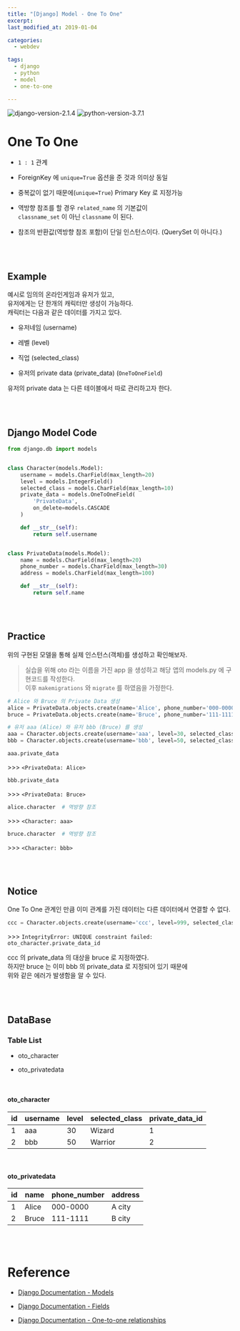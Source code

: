 ```yaml
---
title: "[Django] Model - One To One"
excerpt: 
last_modified_at: 2019-01-04

categories:
  - webdev

tags:
  - django
  - python
  - model
  - one-to-one

---
```


![django-version-2.1.4](https://img.shields.io/badge/django-v2.1.4-brightgreen.svg)
![python-version-3.7.1](https://img.shields.io/badge/python-v3.7.1-blue.svg)

# One To One

- `1 : 1` 관계

- ForeignKey 에 `unique=True` 옵션을 준 것과 의미상 동일  

- 중복값이 없기 때문에(`unique=True`) Primary Key 로 지정가능

- 역방향 참조를 할 경우 `related_name` 의 기본값이  
`classname_set` 이 아닌 `classname` 이 된다.  

- 참조의 반환값(역방향 참조 포함)이 단일 인스턴스이다. (QuerySet 이 아니다.)  

<br><br>

## Example

예시로 임의의 온라인게임과 유저가 있고,  
유저에게는 단 한개의 캐릭터만 생성이 가능하다.  
캐릭터는 다음과 같은 데이터를 가지고 있다.  

- 유저네임 (username)

- 레벨 (level)

- 직업 (selected\_class)

- 유저의 private data (private\_data) (`OneToOneField`)

유저의 private data 는 다른 테이블에서 따로 관리하고자 한다.  

<br><br>

## Django Model Code

```python
from django.db import models


class Character(models.Model):
    username = models.CharField(max_length=20)
    level = models.IntegerField()
    selected_class = models.CharField(max_length=10)
    private_data = models.OneToOneField(
        'PrivateData',
        on_delete=models.CASCADE
    )

    def __str__(self):
        return self.username


class PrivateData(models.Model):
    name = models.CharField(max_length=20)
    phone_number = models.CharField(max_length=30)
    address = models.CharField(max_length=100)

    def __str__(self):
        return self.name
```

<br><br>

## Practice

위의 구현된 모델을 통해 실제 인스턴스(객체)를 생성하고 확인해보자.  

> 실습을 위해 oto 라는 이름을 가진 app 을 생성하고 해당 앱의 models.py 에 구현코드를 작성한다.  
> 이후 `makemigrations` 와 `migrate` 를 하였음을 가정한다.

```python
# Alice 와 Bruce 의 Private Data 생성
alice = PrivateData.objects.create(name='Alice', phone_number='000-0000', address='A city')
bruce = PrivateData.objects.create(name='Bruce', phone_number='111-1111', address='B city')

# 유저 aaa (Alice) 와 유저 bbb (Bruce) 를 생성
aaa = Character.objects.create(username='aaa', level=30, selected_class='Wizard', private_data=alice)
bbb = Character.objects.create(username='bbb', level=50, selected_class='Warrior', private_data=bruce)
```

```python
aaa.private_data
```
\>\>\> `<PrivateData: Alice>`

```python
bbb.private_data
```
\>\>\> `<PrivateData: Bruce>`

```python
alice.character  # 역방향 참조
```
\>\>\> `<Character: aaa>`

```python
bruce.character  # 역방향 참조
```
\>\>\> `<Character: bbb>`

<br><br>

## Notice

One To One 관계인 만큼 이미 관계를 가진 데이터는 다른 데이터에서 연결할 수 없다.  

```python
ccc = Character.objects.create(username='ccc', level=999, selected_class='Warrior', private_data=bruce)
```
\>\>\> `IntegrityError: UNIQUE constraint failed: oto_character.private_data_id`  

ccc 의 private_data 의 대상을 bruce 로 지정하였다.  
하지만 bruce 는 이미 bbb 의 private\_data 로 지정되어 있기 때문에  
위와 같은 에러가 발생함을 알 수 있다.

<br><br>

## DataBase

### Table List

- oto\_character

- oto\_privatedata

<br>

#### oto\_character

| id | username | level | selected_class | private\_data\_id |
|----|----------|-------|----------------|-------------------|
| 1  | aaa      | 30    | Wizard         | 1                 |
| 2  | bbb      | 50    | Warrior        | 2                 |


<br>

#### oto\_privatedata

| id | name  | phone_number | address |
|----|-------|--------------|---------|
| 1  | Alice | 000-0000     | A city  |
| 2  | Bruce | 111-1111     | B city  |


<br><br>

# Reference

- [Django Documentation - Models](https://docs.djangoproject.com/en/2.1/topics/db/models/)

- [Django Documentation - Fields](https://docs.djangoproject.com/en/2.1/ref/models/fields/)

- [Django Documentation - One-to-one relationships](https://docs.djangoproject.com/en/2.1/topics/db/examples/one_to_one/)
